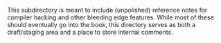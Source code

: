 This subdirectory is meant to include (unpolished) reference notes for
compiler hacking and other bleeding edge features. While most of these
should eventually go into the book, this directory serves as both a draft/staging
area and a place to store internal comments.
